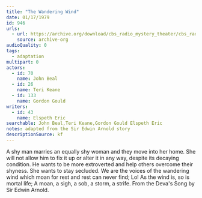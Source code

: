 ```yaml
---
title: "The Wandering Wind"
date: 01/17/1979
id: 946
urls: 
  - url: https://archive.org/download/cbs_radio_mystery_theater/cbs_radio_mystery_theater-0901-0950.zip/cbs_radio_mystery_theater-0901-0950%2Fcbsrmt_0946_the_wandering_wind.mp3
    source: archive-org
audioQuality: 0
tags: 
  - adaptation
multipart: 0
actors:  
  - id: 70
    name: John Beal  
  - id: 26
    name: Teri Keane  
  - id: 133
    name: Gordon Gould
writers:  
  - id: 43
    name: Elspeth Eric
searchable: John Beal,Teri Keane,Gordon Gould Elspeth Eric
notes: adapted from the Sir Edwin Arnold story
descriptionSource: kf
---
```

A shy man marries an equally shy woman and they move into her home. She will not allow him to fix it up or alter it in any way, despite its decaying condition. He wants to be more extroverted and help others overcome their shyness. She wants to stay secluded. We are the voices of the wandering wind which moan for rest and rest can never find; Lo! As the wind is, so is mortal life; A moan, a sigh, a sob, a storm, a strife. From the Deva's Song by Sir Edwin Arnold.